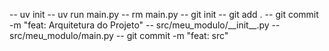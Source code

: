 -- uv init
-- uv run main.py
-- rm main.py
-- git init
-- git add .
-- git commit -m "feat: Arquitetura do Projeto"
-- src/meu_modulo/\_\_init\_\_.py
-- src/meu_modulo/main.py
-- git commit -m "feat: src"
